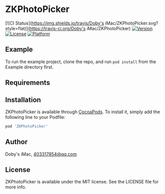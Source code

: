 # ZKPhotoPicker

[![CI Status](https://img.shields.io/travis/Doby's iMac/ZKPhotoPicker.svg?style=flat)](https://travis-ci.org/Doby's iMac/ZKPhotoPicker)
[![Version](https://img.shields.io/cocoapods/v/ZKPhotoPicker.svg?style=flat)](https://cocoapods.org/pods/ZKPhotoPicker)
[![License](https://img.shields.io/cocoapods/l/ZKPhotoPicker.svg?style=flat)](https://cocoapods.org/pods/ZKPhotoPicker)
[![Platform](https://img.shields.io/cocoapods/p/ZKPhotoPicker.svg?style=flat)](https://cocoapods.org/pods/ZKPhotoPicker)

## Example

To run the example project, clone the repo, and run `pod install` from the Example directory first.

## Requirements

## Installation

ZKPhotoPicker is available through [CocoaPods](https://cocoapods.org). To install
it, simply add the following line to your Podfile:

```ruby
pod 'ZKPhotoPicker'
```

## Author

Doby's iMac, 403317854@qq.com

## License

ZKPhotoPicker is available under the MIT license. See the LICENSE file for more info.
